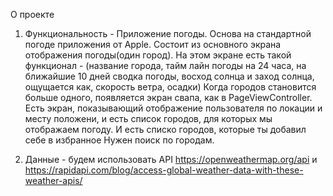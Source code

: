 О проекте
1) Функциональность - Приложение погоды. 
  Основа на стандартной погоде приложения от Apple. 
  Состоит из основного экрана отображения погоды(один город).
  На этом экране есть такой функционал - (название города, тайм лайн погоды на 24 часа, на ближайшие 10 дней сводка погоды, восход солнца и заход солнца, ощущается как, скорость ветра, осадки)
  Когда городов становится больше одного, появляется экран свапа, как в PageViewController.
  Есть экран, показывающий отображение пользователя по локации и месту положени, и есть список городов, для которых мы отображаем погоду. 
  И есть списко городов, которые ты добавил себе в избранное
  Нужен поиск по городам. 
  
2) Данные - будем использовать API https://openweathermap.org/api и https://rapidapi.com/blog/access-global-weather-data-with-these-weather-apis/
